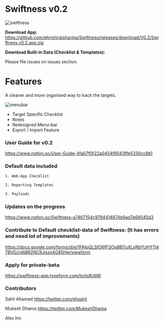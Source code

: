 # Swiftness v0.2

![swiftness](https://image.ibb.co/i6qBcT/mac_os_swiftness.png)


**Download App:** https://github.com/ehrishirajsharma/Swiftness/releases/download/V0.2/Swiftness.v0.2.app.zip

**Download Built-in Data (Checklist & Templates):**

Please file issues on issues section.
  

# Features

A cleaner and more organised way to track the targets.

![menubar](https://preview.ibb.co/kj7Sj8/Screen_Shot_2018_07_13_at_10_34_02_PM.png)

- Target Specific Checklist
- Notes
- Redesigned Menu-bar
- Export / Import Feature



### **User Guide for v0.2**

https://www.notion.so/User-Guide-4fa07f0f22a0454f9543ffe5330cc8b1


### Default data included

```bash
1. Web-App Checklist

2. Reporting Templates

3. Payloads
```

### Updates on the progress

https://www.notion.so/Swiftness-a7467154c9794414874b6ad7e68545d3



### Contribute to Default checklist-data of Swiftness: (It has errors and need lot of improvements)

https://docs.google.com/forms/d/e/1FAIpQLSfO6fFSOoBB7uXLxRbYUHYTt47BVGcn6j8R2NCRJgzq4G85Hw/viewform



### Apply for private-beta

https://swiftness-app.typeform.com/to/pdfJbW



### Contributors 

Sahil Ahamad https://twitter.com/ehsahil

Mukesh Dhama https://twitter.com/MukeshDhama

Alex Inn
